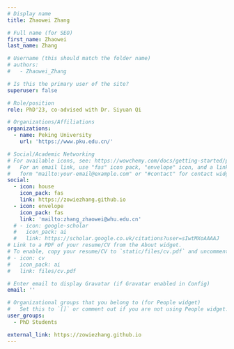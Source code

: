 ```yaml
---
# Display name
title: Zhaowei Zhang

# Full name (for SEO)
first_name: Zhaowei
last_name: Zhang

# Username (this should match the folder name)
# authors:
#   - Zhaowei_Zhang

# Is this the primary user of the site?
superuser: false

# Role/position
role: PhD'23, co-advised with Dr. Siyuan Qi

# Organizations/Affiliations
organizations:
  - name: Peking University
    url: 'https://www.pku.edu.cn/'

# Social/Academic Networking
# For available icons, see: https://wowchemy.com/docs/getting-started/page-builder/#icons
#   For an email link, use "fas" icon pack, "envelope" icon, and a link in the
#   form "mailto:your-email@example.com" or "#contact" for contact widget.
social:
  - icon: house
    icon_pack: fas
    link: https://zowiezhang.github.io
  - icon: envelope
    icon_pack: fas
    link: 'mailto:zhang_zhaowei@whu.edu.cn'
  # - icon: google-scholar
  #   icon_pack: ai
  #   link: https://scholar.google.co.uk/citations?user=sIwtMXoAAAAJ
# Link to a PDF of your resume/CV from the About widget.
# To enable, copy your resume/CV to `static/files/cv.pdf` and uncomment the lines below.
# - icon: cv
#   icon_pack: ai
#   link: files/cv.pdf

# Enter email to display Gravatar (if Gravatar enabled in Config)
email: ''

# Organizational groups that you belong to (for People widget)
#   Set this to `[]` or comment out if you are not using People widget.
user_groups:
  - PhD Students

external_link: https://zowiezhang.github.io
---
```

